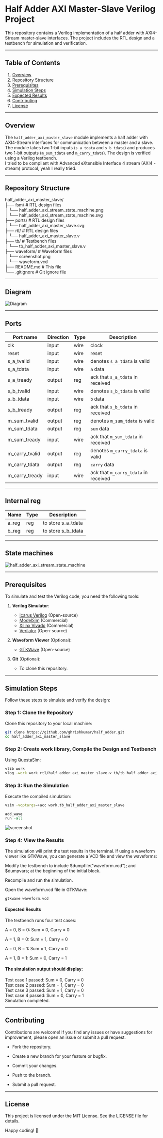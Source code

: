 # Half Adder AXI Master-Slave Verilog Project

This repository contains a Verilog implementation of a half adder with AXI4-Stream master-slave interfaces. The project includes the RTL design and a testbench for simulation and verification.

---

## Table of Contents
1. [Overview](#overview)
2. [Repository Structure](#repository-structure)
3. [Prerequisites](#prerequisites)
4. [Simulation Steps](#simulation-steps)
5. [Expected Results](#expected-results)
6. [Contributing](#contributing)
7. [License](#license)

---

## Overview

The `half_adder_axi_master_slave` module implements a half adder with AXI4-Stream interfaces for communication between a master and a slave. The module takes two 1-bit inputs (`s_a_tdata` and `s_b_tdata`) and produces two 1-bit outputs (`m_sum_tdata` and `m_carry_tdata`). The design is verified using a Verilog testbench.  
I tried to be compliant with Advanced eXtensible Interface 4 stream (AXI4 - stream) protocol, yeah I really tried.

---

## Repository Structure  

half_adder_axi_master_slave/  
├── fsm/ # RTL design files  
│ └── half_adder_axi_stream_state_machine.png  
│ └── half_adder_axi_stream_state_machine.svg  
├── ports/ # RTL design files  
│ └── half_adder_axi_master_slave.svg  
├── rtl/ # RTL design files  
│ └── half_adder_axi_master_slave.v  
├── tb/ # Testbench files  
│ └── tb_half_adder_axi_master_slave.v  
├── waveform/ # Waveform files  
│ └── screenshot.png  
│ └── waveform.vcd  
├── README.md # This file  
└── .gitignore # Git ignore file  

---

## Diagram
![Diagram](https://github.com/gharishkumar/half_adder/raw/refs/heads/main/half_adder_axi_master_slave/ports/half_adder_axi_master_slave.svg "Diagram")

---

## Ports

| Port name      | Direction | Type | Description |
| -------------- | --------- | ---- | ----------- |
| clk            | input     | wire | clock       |
| reset          | input     | wire | reset       |
| s_a_tvalid     | input     | wire | denotes `s_a_tdata` is valid |
| s_a_tdata      | input     | wire | `a` data    |
| s_a_tready     | output    | reg  | ack that `s_a_tdata` in received |
| s_b_tvalid     | input     | wire | denotes `s_b_tdata` is valid |
| s_b_tdata      | input     | wire | `b` data    |
| s_b_tready     | output    | reg  | ack that `s_b_tdata` in received |
| m_sum_tvalid   | output    | reg  | denotes `m_sum_tdata` is valid |
| m_sum_tdata    | output    | reg  | `sum` data  |
| m_sum_tready   | input     | wire | ack that `m_sum_tdata` in received |
| m_carry_tvalid | output    | reg  | denotes `m_carry_tdata` is valid |
| m_carry_tdata  | output    | reg  | `carry` data |
| m_carry_tready | input     | wire | ack that `m_carry_tdata` in received |

---

## Internal reg

| Name          | Type      | Description |
| ------------- | --------- | ----------- |
| a_reg         | reg       | to store s_a_tdata |
| b_reg         | reg       | to store s_b_tdata |

---

## State machines

![half_adder_axi_stream_state_machine]( https://github.com/gharishkumar/half_adder/raw/refs/heads/main/half_adder_axi_master_slave/fsm/half_adder_axi_stream_state_machine.svg "State Diagram")

---

## Prerequisites

To simulate and test the Verilog code, you need the following tools:

1. **Verilog Simulator**:
   - [Icarus Verilog](http://iverilog.icarus.com/) (Open-source)
   - [ModelSim](https://www.mentor.com/products/fpga/modelSim/) (Commercial)
   - [Xilinx Vivado](https://www.xilinx.com/products/design-tools/vivado.html) (Commercial)
   - [Verilator](https://www.veripool.org/wiki/verilator) (Open-source)

2. **Waveform Viewer** (Optional):
   - [GTKWave](http://gtkwave.sourceforge.net/) (Open-source)

3. **Git** (Optional):
   - To clone this repository.

---

## Simulation Steps

Follow these steps to simulate and verify the design:

### Step 1: Clone the Repository
Clone this repository to your local machine:
```bash
git clone https://github.com/ghrishkumar/half_adder.git
cd half_adder_axi_master_slave
```

### Step 2: Create work library, Compile the Design and Testbench
Using QuestaSim:
```bash
vlib work
vlog -work work rtl/half_adder_axi_master_slave.v tb/tb_half_adder_axi_master_slave.v
```

### Step 3: Run the Simulation
Execute the compiled simulation:
```bash
vsim -voptargs=+acc work.tb_half_adder_axi_master_slave
```
```tcl
add_wave
run -all
```
![screenshot](https://github.com/gharishkumar/half_adder/blob/main/half_adder_axi_master_slave/waveform/screenshot.png?raw=true)
### Step 4: View the Results
The simulation will print the test results in the terminal. If using a waveform viewer like GTKWave, you can generate a VCD file and view the waveforms:

Modify the testbench to include $dumpfile("waveform.vcd"); and $dumpvars; at the beginning of the initial block.

Recompile and run the simulation.

Open the waveform.vcd file in GTKWave:

```bash
gtkwave waveform.vcd
```

#### Expected Results
The testbench runs four test cases:

A = 0, B = 0: Sum = 0, Carry = 0

A = 1, B = 0: Sum = 1, Carry = 0

A = 0, B = 1: Sum = 1, Carry = 0

A = 1, B = 1: Sum = 0, Carry = 1

#### The simulation output should display:

Test case 1 passed: Sum = 0, Carry = 0  
Test case 2 passed: Sum = 1, Carry = 0  
Test case 3 passed: Sum = 1, Carry = 0  
Test case 4 passed: Sum = 0, Carry = 1  
Simulation completed.  

---

## Contributing
Contributions are welcome! If you find any issues or have suggestions for improvement, please open an issue or submit a pull request.

- Fork the repository.

- Create a new branch for your feature or bugfix.

- Commit your changes.

- Push to the branch.

- Submit a pull request.

---

## License
This project is licensed under the MIT License. See the LICENSE file for details.

Happy coding! 🚀

